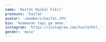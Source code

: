 ```yaml
---
name: 'Haifat Haikal Fikri'
pronouns: 'haifat'
avatar: '/members/haifat.JPG'
bio: 'keamanan tapi ga aman.'
instagram: 'https://instagram.com/haifathkl_'
gender: 'male'
---
```


